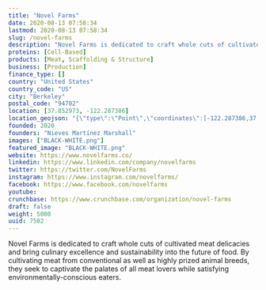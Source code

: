 ```yaml
---
title: "Novel Farms"
date: 2020-08-13 07:58:34
lastmod: 2020-08-13 07:58:34
slug: /novel-farms
description: "Novel Farms is dedicated to craft whole cuts of cultivated meat delicacies and bring culinary excellence and sustainability into the future of food. By cultivating meat from conventional as well as highly prized animal breeds, they seek to captivate the palates of all meat lovers while satisfying environmentally-conscious eaters."
proteins: [Cell-Based]
products: [Meat, Scaffolding & Structure]
business: [Production]
finance_type: []
country: "United States"
country_code: "US"
city: "Berkeley"
postal_code: "94702"
location: [37.852973, -122.287386]
location_geojson: "{\"type\":\"Point\",\"coordinates\":[-122.287386,37.852973]}"
founded: 2020
founders: "Nieves Martínez Marshall"
images: ["BLACK-WHITE.png"]
featured_image: "BLACK-WHITE.png"
website: https://www.novelfarms.co/
linkedin: https://www.linkedin.com/company/novelfarms
twitter: https://twitter.com/NovelFarms
instagram: https://www.instagram.com/novelfarms/
facebook: https://www.facebook.com/novelfarms
youtube: 
crunchbase: https://www.crunchbase.com/organization/novel-farms
draft: false
weight: 5000
uuid: 7502
---
```

Novel Farms is dedicated to craft whole cuts of cultivated meat delicacies and bring culinary excellence and sustainability into the future of food. By cultivating meat from conventional as well as highly prized animal breeds, they seek to captivate the palates of all meat lovers while satisfying environmentally-conscious eaters.
